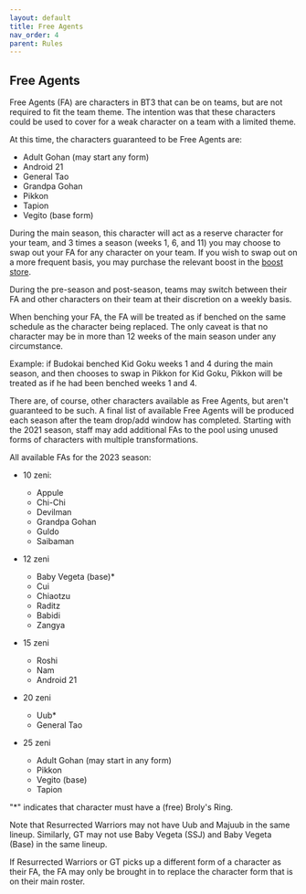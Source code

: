 ```yaml
---
layout: default
title: Free Agents
nav_order: 4
parent: Rules
---
```

## Free Agents

Free Agents (FA) are characters in BT3 that can be on teams, but are not required to fit the team theme. The intention was that
these characters could be used to cover for a weak character on a team with a limited theme. 

At this time, the characters guaranteed to be Free Agents are: 

- Adult Gohan (may start any form)
- Android 21
- General Tao
- Grandpa Gohan
- Pikkon
- Tapion
- Vegito (base form)


During the main season, this character will act as a reserve character for your team, and 3 times a season (weeks 1, 6, and 11)
you may choose to swap out your FA for any character on your team. If you wish to swap out on a more frequent basis, you may 
purchase the relevant boost in the [boost store](../usefulInfo/boost.md).

During the pre-season and post-season, teams may switch between their FA and other characters on their team at their discretion on a weekly basis.

When benching your FA, the FA will be treated as if benched on the same schedule as the character being replaced. The only caveat is that no character may be in more than 12 weeks of the main season under any circumstance.

Example: if Budokai benched Kid Goku weeks 1 and 4 during the main season, and then chooses to swap in Pikkon for Kid Goku, 
Pikkon will be treated as if he had been benched weeks 1 and 4.


There are, of course, other characters available as Free Agents, but aren't guaranteed to be such. A final list of available
Free Agents will be produced each season after the team drop/add window has completed. Starting with the 2021 season, 
staff may add additional FAs to the pool using unused forms of characters with multiple transformations.

All available FAs for the 2023 season:

- 10 zeni:
    - Appule
    - Chi-Chi
    - Devilman
    - Grandpa Gohan
    - Guldo
    - Saibaman
  
- 12 zeni 
    - Baby Vegeta (base)*
    - Cui
    - Chiaotzu
    - Raditz
    - Babidi
    - Zangya

- 15 zeni
    - Roshi
    - Nam
    - Android 21

- 20 zeni 
    - Uub*
    - General Tao

- 25 zeni
    - Adult Gohan (may start in any form)
    - Pikkon
    - Vegito (base)
    - Tapion

"*" indicates that character must have a (free) Broly's Ring. 

Note that Resurrected Warriors may not have Uub and Majuub in the same lineup. Similarly, GT may not use Baby Vegeta (SSJ) and Baby Vegeta (Base) in the same lineup.

If Resurrected Warriors or GT picks up a different form of a character as their FA, the FA may only be brought in to replace the character form that is on their main roster.
